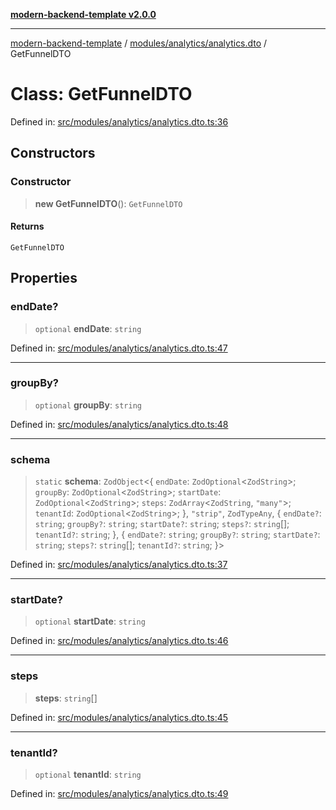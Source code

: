 [**modern-backend-template v2.0.0**](../../../../README.md)

***

[modern-backend-template](../../../../modules.md) / [modules/analytics/analytics.dto](../README.md) / GetFunnelDTO

# Class: GetFunnelDTO

Defined in: [src/modules/analytics/analytics.dto.ts:36](https://github.com/maemreyo/saas-4cus-nodejs/blob/1a77de11cd6eaefe66c31c7f5de281673fc25ce5/src/modules/analytics/analytics.dto.ts#L36)

## Constructors

### Constructor

> **new GetFunnelDTO**(): `GetFunnelDTO`

#### Returns

`GetFunnelDTO`

## Properties

### endDate?

> `optional` **endDate**: `string`

Defined in: [src/modules/analytics/analytics.dto.ts:47](https://github.com/maemreyo/saas-4cus-nodejs/blob/1a77de11cd6eaefe66c31c7f5de281673fc25ce5/src/modules/analytics/analytics.dto.ts#L47)

***

### groupBy?

> `optional` **groupBy**: `string`

Defined in: [src/modules/analytics/analytics.dto.ts:48](https://github.com/maemreyo/saas-4cus-nodejs/blob/1a77de11cd6eaefe66c31c7f5de281673fc25ce5/src/modules/analytics/analytics.dto.ts#L48)

***

### schema

> `static` **schema**: `ZodObject`\<\{ `endDate`: `ZodOptional`\<`ZodString`\>; `groupBy`: `ZodOptional`\<`ZodString`\>; `startDate`: `ZodOptional`\<`ZodString`\>; `steps`: `ZodArray`\<`ZodString`, `"many"`\>; `tenantId`: `ZodOptional`\<`ZodString`\>; \}, `"strip"`, `ZodTypeAny`, \{ `endDate?`: `string`; `groupBy?`: `string`; `startDate?`: `string`; `steps?`: `string`[]; `tenantId?`: `string`; \}, \{ `endDate?`: `string`; `groupBy?`: `string`; `startDate?`: `string`; `steps?`: `string`[]; `tenantId?`: `string`; \}\>

Defined in: [src/modules/analytics/analytics.dto.ts:37](https://github.com/maemreyo/saas-4cus-nodejs/blob/1a77de11cd6eaefe66c31c7f5de281673fc25ce5/src/modules/analytics/analytics.dto.ts#L37)

***

### startDate?

> `optional` **startDate**: `string`

Defined in: [src/modules/analytics/analytics.dto.ts:46](https://github.com/maemreyo/saas-4cus-nodejs/blob/1a77de11cd6eaefe66c31c7f5de281673fc25ce5/src/modules/analytics/analytics.dto.ts#L46)

***

### steps

> **steps**: `string`[]

Defined in: [src/modules/analytics/analytics.dto.ts:45](https://github.com/maemreyo/saas-4cus-nodejs/blob/1a77de11cd6eaefe66c31c7f5de281673fc25ce5/src/modules/analytics/analytics.dto.ts#L45)

***

### tenantId?

> `optional` **tenantId**: `string`

Defined in: [src/modules/analytics/analytics.dto.ts:49](https://github.com/maemreyo/saas-4cus-nodejs/blob/1a77de11cd6eaefe66c31c7f5de281673fc25ce5/src/modules/analytics/analytics.dto.ts#L49)
